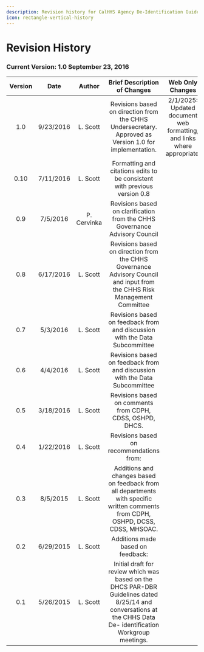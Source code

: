 ```yaml
---
description: Revision history for CalHHS Agency De-Identification Guidelines
icon: rectangle-vertical-history
---
```


# Revision History

### Current Version: 1.0 September 23, 2016

<table data-full-width="false"><thead><tr><th width="90" align="center">Version</th><th width="116" align="center">Date</th><th width="117" align="center">Author</th><th width="251" align="center">Brief Description of Changes</th><th align="center">Web Only Changes</th></tr></thead><tbody><tr><td align="center">1.0</td><td align="center">9/23/2016</td><td align="center">L. Scott</td><td align="center">Revisions based on direction from the CHHS Undersecretary. Approved as Version 1.0 for implementation.</td><td align="center">2/1/2025: Updated document web formatting, and links where appropriate.</td></tr><tr><td align="center">0.10</td><td align="center">7/11/2016</td><td align="center">L. Scott</td><td align="center">Formatting and citations edits to be consistent with previous version 0.8</td><td align="center"></td></tr><tr><td align="center">0.9</td><td align="center">7/5/2016</td><td align="center">P. Cervinka</td><td align="center">Revisions based on clarification from the CHHS Governance Advisory Council</td><td align="center"></td></tr><tr><td align="center">0.8</td><td align="center">6/17/2016</td><td align="center">L. Scott</td><td align="center">Revisions based on direction from the CHHS Governance Advisory Council and input from the CHHS Risk Management Committee</td><td align="center"></td></tr><tr><td align="center">0.7</td><td align="center">5/3/2016</td><td align="center">L. Scott</td><td align="center">Revisions based on feedback from and discussion with the Data Subcommittee</td><td align="center"></td></tr><tr><td align="center">0.6</td><td align="center">4/4/2016</td><td align="center">L. Scott</td><td align="center">Revisions based on feedback from and discussion with the Data Subcommittee</td><td align="center"></td></tr><tr><td align="center">0.5</td><td align="center">3/18/2016</td><td align="center">L. Scott</td><td align="center">Revisions based on comments from CDPH, CDSS, OSHPD, DHCS.</td><td align="center"></td></tr><tr><td align="center">0.4</td><td align="center">1/22/2016</td><td align="center">L. Scott</td><td align="center">Revisions based on recommendations from:</td><td align="center"></td></tr><tr><td align="center">0.3</td><td align="center">8/5/2015</td><td align="center">L. Scott</td><td align="center">Additions and changes based on feedback from all departments with specific written comments from CDPH, OSHPD, DCSS, CDSS, MHSOAC.</td><td align="center"></td></tr><tr><td align="center">0.2</td><td align="center">6/29/2015</td><td align="center">L. Scott</td><td align="center">Additions made based on feedback:</td><td align="center"></td></tr><tr><td align="center">0.1</td><td align="center">5/26/2015</td><td align="center">L. Scott</td><td align="center">Initial draft for review which was based on the DHCS PAR-DBR Guidelines dated 8/25/14 and conversations at the CHHS Data De- identification Workgroup meetings.</td><td align="center"></td></tr></tbody></table>

&#x20;



